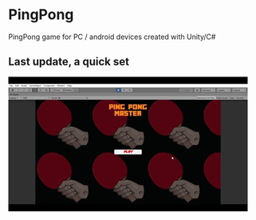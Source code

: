 # PingPong
PingPong game for PC / android devices created with Unity/C#

## Last update, a quick set

![Quick set](pingpongtest.gif)

